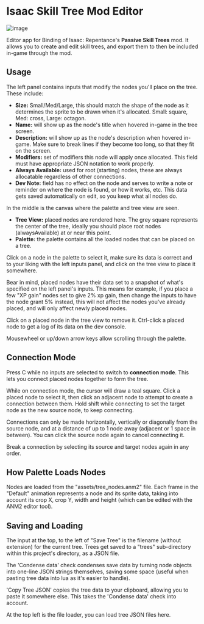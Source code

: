 # Isaac Skill Tree Mod Editor

![image](https://github.com/user-attachments/assets/38939c1e-e08f-409d-b5f6-e471e849f50e)

Editor app for Binding of Isaac: Repentance's **Passive Skill Trees** mod. It allows you to create and edit skill trees, and export them to then be included in-game through the mod.

## Usage

The left panel contains inputs that modify the nodes you'll place on the tree. These include:

- **Size:** Small/Med/Large, this should match the shape of the node as it determines the sprite to be drawn when it's allocated. Small: square, Med: cross, Large: octagon.
- **Name:** will show up as the node's title when hovered in-game in the tree screen.
- **Description:** will show up as the node's description when hovered in-game. Make sure to break lines if they become too long, so that they fit on the screen.
- **Modifiers:** set of modifiers this node will apply once allocated. This field must have appropriate JSON notation to work properly.
- **Always Available:** used for root (starting) nodes, these are always allocatable regardless of other connections.
- **Dev Note:** field has no effect on the node and serves to write a note or reminder on where the node is found, or how it works, etc.
  This data gets saved automatically on edit, so you keep what all nodes do.

In the middle is the canvas where the palette and tree view are seen.

- **Tree View:** placed nodes are rendered here. The grey square represents the center of the tree, ideally you should place root nodes (alwaysAvailable) at or near this point.
- **Palette:** the palette contains all the loaded nodes that can be placed on a tree.

Click on a node in the palette to select it, make sure its data is correct and to your liking with the left inputs panel, and click on the tree view to place it somewhere.

Bear in mind, placed nodes have their data set to a snapshot of what's specified on the left panel's inputs. This means for example, if you place a few "XP gain" nodes set to give 2% xp gain, then change the inputs to have the node grant 5% instead, this will not affect the nodes you've already placed, and will only affect newly placed nodes.

Click on a placed node in the tree view to remove it. Ctrl-click a placed node to get a log of its data on the dev console.

Mousewheel or up/down arrow keys allow scrolling through the palette.

## Connection Mode

Press C while no inputs are selected to switch to **connection mode**. This lets you connect placed nodes together to form the tree.

While on connection mode, the cursor will draw a teal square. Click a placed node to select it, then click an adjacent node to attempt to create a connection between them. Hold shift while connecting to set the target node as the new source node, to keep connecting.

Connections can only be made horizontally, vertically or diagonally from the source node, and at a distance of up to 1 node away (adjacent or 1 space in between). You can click the source node again to cancel connecting it.

Break a connection by selecting its source and target nodes again in any order.

## How Palette Loads Nodes

Nodes are loaded from the "assets/tree_nodes.anm2" file. Each frame in the "Default" animation represents a node and its sprite data, taking into account its crop X, crop Y, width and height (which can be edited with the ANM2 editor tool).

## Saving and Loading

The input at the top, to the left of "Save Tree" is the filename (without extension) for the current tree. Trees get saved to a "trees" sub-directory within this project's directory, as a JSON file.

The 'Condense data' check condenses save data by turning node objects into one-line JSON strings themselves, saving some space (useful when pasting tree data into lua as it's easier to handle).

'Copy Tree JSON' copies the tree data to your clipboard, allowing you to paste it somewhere else. This takes the 'Condense data' check into account.

At the top left is the file loader, you can load tree JSON files here.
